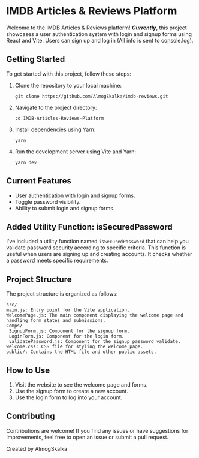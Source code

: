 # IMDB Articles & Reviews Platform

Welcome to the IMDB Articles & Reviews platform! **_Currently_**, this project showcases a user authentication system with login and signup forms using React and Vite. Users can sign up and log in (All info is sent to console.log).

## Getting Started

To get started with this project, follow these steps:

1. Clone the repository to your local machine:

   ```
   git clone https://github.com/AlmogSkalka/imdb-reviews.git
   ```

2. Navigate to the project directory:

   ```
   cd IMDB-Articles-Reviews-Platform
   ```

3. Install dependencies using Yarn:

   ```
   yarn
   ```

4. Run the development server using Vite and Yarn:

   ```
   yarn dev
   ```

## Current Features

- User authentication with login and signup forms.
- Toggle password visibility.
- Ability to submit login and signup forms.

## Added Utility Function: isSecuredPassword

I've included a utility function named `isSecuredPassword` that can help you validate password security according to specific criteria. This function is useful when users are signing up and creating accounts. It checks whether a password meets specific requirements.

## Project Structure

The project structure is organized as follows:

   ```
src/
  main.js: Entry point for the Vite application.
  WelcomePage.js: The main component displaying the welcome page and handling form states and submissions.
  Comps/
    SignupForm.js: Component for the signup form.
    LoginForm.js: Component for the login form.
    validatePassword.js: Component for the signup password validate.
  welcome.css: CSS file for styling the welcome page.
public/: Contains the HTML file and other public assets.
   ```

## How to Use

1. Visit the website to see the welcome page and forms.
2. Use the signup form to create a new account.
3. Use the login form to log into your account.

## Contributing

Contributions are welcome! If you find any issues or have suggestions for improvements, feel free to open an issue or submit a pull request.

Created by AlmogSkalka

